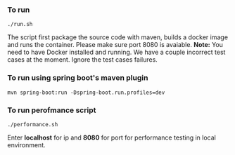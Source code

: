 ### To run

`./run.sh`


The script first package the source code with maven, builds a docker image and runs the container. Please make sure port 8080 is avaiable. **Note:** You need to have Docker installed and running. We have a couple incorrect test cases at the moment. Ignore the test cases failures.

### To run using spring boot's maven plugin

`mvn spring-boot:run -Dspring-boot.run.profiles=dev`


### To run perofmance script

`./performance.sh`

Enter **localhost** for ip and **8080** for port for performance testing in local environment.
